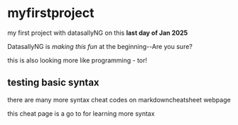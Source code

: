 # myfirstproject
my first project with datasallyNG on this **last day of Jan 2025**

DatasallyNG is *making this fun* at the beginning--Are you sure? 

this is also looking more like programming - tor!

## testing basic syntax
there are many more syntax cheat codes on markdowncheatsheet webpage

this cheat page is a go to for learning more syntax
